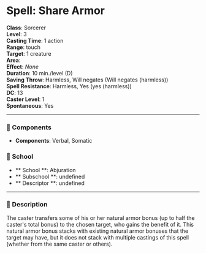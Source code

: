 
# Spell: Share Armor
**Class**: Sorcerer  
**Level**: 3  
**Casting Time**: 1 action  
**Range**: touch  
**Target**: 1 creature  
**Area**:   
**Effect**: _None_  
**Duration**: 10 min./level (D)  
**Saving Throw**: Harmless, Will negates (Will negates (harmless))  
**Spell Resistance**: Harmless, Yes (yes (harmless))  
**DC**: 13  
**Caster Level**: 1  
**Spontaneous**: Yes

---

### 🔮 Components
- **Components**: Verbal, Somatic

### 🏫 School
- ** School **: Abjuration
- ** Subschool **: undefined
- ** Descriptor **: undefined
---

### 📜 Description
The caster transfers some of his or her natural armor bonus (up to half the caster's total bonus) to the chosen target, who gains the benefit of it. This natural armor bonus stacks with existing natural armor bonuses that the target may have, but it does not stack with multiple castings of this spell (whether from the same caster or others).

